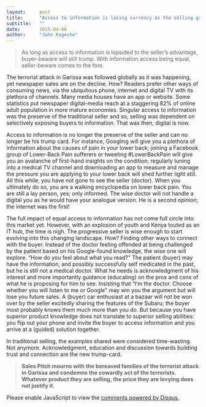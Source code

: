 ```yaml
---
layout:     post
title:      "Access to information is losing currency as the selling gambit"
subtitle:   ""
date:       2015-04-08
author:     "John Kageche"
---
```


<blockquote>As long as access to information is lopsided to the seller’s advantage, buyer-beware will still trump. With information access being equal, seller-beware comes to the fore.</blockquote>

<p>The terrorist attack in Garissa was followed globally as it was happening, yet newspaper sales are on the decline. How? Readers prefer other ways of consuming news, via the ubiquitous phone, internet and digital TV with its plethora of channels. Many media houses have an app or website. Some statistics put newspaper digital-media reach at a staggering 82% of online adult population in more mature economies. Singular access to information was the preserve of the traditional seller and so, selling was dependent on selectively exposing buyers to information. That was then, digital is now.</p>

<p>Access to information is no longer the preserve of the seller and can no longer be his trump card. For instance, Googling will give you a plethora of information about the causes of pain in your lower back; joining a Facebook group of Lower-Back Pain sufferers or tweeting #LowerBackPain will give you an avalanche of first-hand insights on the condition; regularly tuning into a medical TV channel and downloading an app to measure and manage the pressure you are applying to your lower back will shed further light still. All this while, you have not gone to see the seller (doctor). When you ultimately do so, you are a walking encyclopedia on lower back pain. You are still a lay person, yes; only informed. The wise doctor will not handle a digital you as he would have your analogue version.  He is a second opinion; the internet was the first!</p>

<p>The full impact of equal access to information has not come full circle into this market yet. However, with an explosion of youth and Kenya touted as an IT hub, the time is nigh. The progressive seller is wise enough to start evolving into this changing landscape. How? Finding other ways to connect with the buyer. Instead of the doctor feeling offended at being challenged by the patient based on his Google-found knowledge, the wise one will explore. “How do you feel about what you read?” The patient (buyer) may have the information, and possibly successfully self medicated in the past, but he is still not a medical doctor. What he needs is acknowledgment of his interest and more importantly guidance (educating) on the pros and cons of what he is proposing for him to see. Insisting that “I’m the doctor. Choose whether you will listen to me or Google" may win you the argument but will lose you future sales. A (buyer) car enthusiast at a bazaar will not be won over by the seller excitedly sharing the features of the Subaru; the buyer most probably knows them much more than you do. But because you have superior product knowledge does not translate to superior selling abilities: you flip out your phone and invite the buyer to access information and you arrive at a (guided) solution together.</p>

<p>In traditional selling, the examples shared were considered time-wasting. Not anymore.  Acknowledgment, education and discussion towards building trust and connection are the new trump-card.</p>

<blockquote><b>Sales Pitch mourns with the bereaved families of the terrorist attack in Garissa and condemns the cowardly act of the terrorists. Whatever product they are selling, the price they are levying does not justify it.</b></blockquote>

<div id="disqus_thread"></div>
<script type="text/javascript">
    /* * * CONFIGURATION VARIABLES * * */
    var disqus_shortname = 'lendmeyourears';
    var disqus_identifier = '2015-04-08';
    
    /* * * DON'T EDIT BELOW THIS LINE * * */
    (function() {
        var dsq = document.createElement('script'); dsq.type = 'text/javascript'; dsq.async = true;
        dsq.src = '//' + disqus_shortname + '.disqus.com/embed.js';
        (document.getElementsByTagName('head')[0] || document.getElementsByTagName('body')[0]).appendChild(dsq);
    })();
</script>
<noscript>Please enable JavaScript to view the <a href="https://disqus.com/?ref_noscript" rel="nofollow">comments powered by Disqus.</a></noscript>
<script type="text/javascript"><!--
//<![CDATA[
	twatchData = 'page='+encodeURIComponent( window.location );
	if( typeof document.referrer != 'undefined' && document.referrer != '' ) {
		twatchData += '&ref='+encodeURIComponent( document.referrer );
	}
	twatchData += '&no_cookies=true';
	if( typeof screen.width != 'undefined' ) {
		twatchData += '&resolution='+screen.width+'x'+screen.height;
	}
	document.write('<scr'+'ipt type="text/javascript" '+
	'src="http://www.lendmeyourears.co.ke/twatch/remote/js_logger.php?'+twatchData+'">'+
	'</scr'+'ipt>');
//]]>
//--></script>